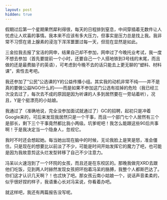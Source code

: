 ```yaml
---
layout: post
hidden: true
---
```

假期过后第一个星期果然犀利得很，每天的日程排到窒息，中间穿插着无数件让人忧虑让人欢喜的事情。我本来不应该有多大压力，但事实是压力总是找上我。我非常不习惯在肾上腺素的浸泡下浑浑噩噩过每一天，但现在显然是如此。

三金拉我去报了宝洁的网申，结果自己却不参加，网申过了今晚托业考试，我一度不想去参加（首先要提前一个小时，还要自己一个人搭地铁到3号线的末尾，而且做的还是最费脑子的英语），可考虑到今晚不去的话只能去上更无聊的“塑料、材料课”，索性去考吧。

我还参加了“公民”公选课的Y的公益传播小组。其实我的动机非常不纯——并不是真的要做公益NGO什么的——而是如果不参加这门公选有挂掉的危险（我已经三次没去过了，每次去不成的原因是因为听课的人多到居然要在一旁站着听），况且，Y是个挺漂亮的小姑娘。

我通过了（准确地说，完全没参加面试就通过了）GC的招聘，起初只是冲着Google来的，可后来发现我居然只是一个干事，而且一个部门七个人居然有三个是部长，剩下三个干事竟然都比我小两级。坑爹呢吧！我怎么能跟这些90后共事啊！于是我决定当一个隐身人，忽视它。

我时不时还会想起她。每当她出现在脑中的时候，无论我脸上是笑是怒，准会僵住。只是现在的想要比以前淡了不少，可能是时间开始发挥它的魔力了吧，也可能是因为我故意剪这头烂发型转移了自己不少注意力。

冯呆以火速泡到了一个环院的女孩，而且还是在东校区的。那晚我做完XRD去跟他们吃饭，见到两人时赫然发现女孩把环抱着冯呆的胳膊，我整个人都斯巴达了。你们这才认识几天啊？！也忒快了吧。那女孩云南小姑娘一个，说话声音柔柔的，似乎很好捏的样子，我语重心长对冯呆说，你看着办吧。

就这样吧，我还有两篇报告没写呢。